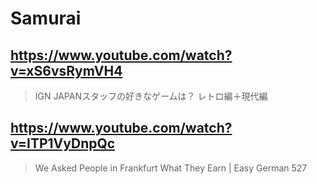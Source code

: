 # Samurai

## https://www.youtube.com/watch?v=xS6vsRymVH4

> IGN JAPANスタッフの好きなゲームは？ レトロ編＋現代編 

## https://www.youtube.com/watch?v=ITP1VyDnpQc

> We Asked People in Frankfurt What They Earn | Easy German 527 
